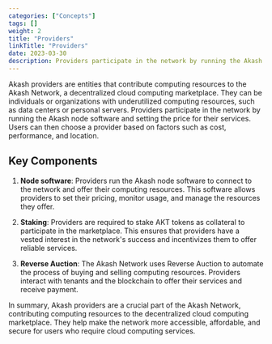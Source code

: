 ```yaml
---
categories: ["Concepts"]
tags: []
weight: 2
title: "Providers"
linkTitle: "Providers"
date: 2023-03-30
description: Providers participate in the network by running the Akash node software and setting the price for their services.
---
```


Akash providers are entities that contribute computing resources to the Akash Network, a decentralized cloud computing marketplace. They can be individuals or organizations with underutilized computing resources, such as data centers or personal servers. Providers participate in the network by running the Akash node software and setting the price for their services. Users can then choose a provider based on factors such as cost, performance, and location.

## Key Components

1. **Node software**: Providers run the Akash node software to connect to the network and offer their computing resources. This software allows providers to set their pricing, monitor usage, and manage the resources they offer.

2. **Staking**: Providers are required to stake AKT tokens as collateral to participate in the marketplace. This ensures that providers have a vested interest in the network's success and incentivizes them to offer reliable services.

3. **Reverse Auction**: The Akash Network uses Reverse Auction to automate the process of buying and selling computing resources. Providers interact with tenants and the blockchain to offer their services and receive payment.

In summary, Akash providers are a crucial part of the Akash Network, contributing computing resources to the decentralized cloud computing marketplace. They help make the network more accessible, affordable, and secure for users who require cloud computing services.